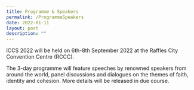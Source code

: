 ```yaml
---
title: Programme & Speakers
permalink: /ProgrammeSpeakers
date: 2022-01-11
layout: post
description: ""
---
```


ICCS 2022 will be held on 6th-8th September 2022 at the Raffles City Convention Centre (RCCC).  

The 3-day programme will feature speeches by renowned speakers from around the world, panel discussions and dialogues on the themes of faith, identity and cohesion. More details will be released in due course.